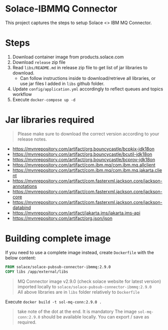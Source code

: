 # Solace-IBMMQ Connector

This project captures the steps to setup Solace <> IBM MQ Connector.

# Steps

1. Download container image from products.solace.com
2. Download `release` zip file
3. Read `libs/README.md` in release zip file to get list of jar libraries to download.
   - Can follow instructions inside to download/retrieve all libraries, or use jar files I added in `libs` github folder.
4. Update `config/application.yml` accordingly to reflect queues and topics workflow
5. Execute `docker-compose up -d`

# Jar libraries required
> Please make sure to download the correct version according to your release notes.
- https://mvnrepository.com/artifact/org.bouncycastle/bcpkix-jdk18on
- https://mvnrepository.com/artifact/org.bouncycastle/bcutil-jdk18on
- https://mvnrepository.com/artifact/org.bouncycastle/bcprov-jdk18on
- https://mvnrepository.com/artifact/com.ibm.mq/com.ibm.mq.allclient
- https://mvnrepository.com/artifact/com.ibm.mq/com.ibm.mq.jakarta.client
- https://mvnrepository.com/artifact/com.fasterxml.jackson.core/jackson-annotations
- https://mvnrepository.com/artifact/com.fasterxml.jackson.core/jackson-core
- https://mvnrepository.com/artifact/com.fasterxml.jackson.core/jackson-databind
- https://mvnrepository.com/artifact/jakarta.jms/jakarta.jms-api
- https://mvnrepository.com/artifact/org.json/json

# Building complete image

If you need to use a complete image instead, create `Dockerfile` with the below content:
```Dockerfile
FROM solace/solace-pubsub-connector-ibmmq:2.9.0
COPY libs /app/external/libs
```
> MQ Connector image v2.9.0 (check solace website for latest version) imported locally to `solace/solace-pubsub-connector-ibmmq:2.9.0` <br>
> All above libraries are in `libs` folder relatively to `Dockerfile`

Execute `docker build -t sol-mq-conn:2.9.0 .`
> take note of the dot at the end. It is mandatory
The image `sol-mq-conn:2.9.0` should be available locally. You can export / save as required.
